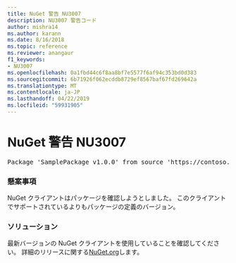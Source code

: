 ```yaml
---
title: NuGet 警告 NU3007
description: NU3007 警告コード
author: mishra14
ms.author: karann
ms.date: 8/16/2018
ms.topic: reference
ms.reviewer: anangaur
f1_keywords:
- NU3007
ms.openlocfilehash: 0a1fbd44c6f8aa8bf7e5577f6af94c353bd0d383
ms.sourcegitcommit: 6b71926f062ecddb8729ef8567baf67fd269642a
ms.translationtype: MT
ms.contentlocale: ja-JP
ms.lasthandoff: 04/22/2019
ms.locfileid: "59931905"
---
```

# <a name="nuget-warning-nu3007"></a>NuGet 警告 NU3007

<pre>Package 'SamplePackage v1.0.0' from source 'https://contoso.com/index.json': The package signature format version is not supported. Updating your client may solve this problem.</pre>

### <a name="issue"></a>懸案事項

NuGet クライアントはパッケージを確認しようとしました。 このクライアントでサポートされているよりもパッケージの定義のバージョン。


### <a name="solution"></a>ソリューション

最新バージョンの NuGet クライアントを使用していることを確認してください。 詳細のリリースに関する[NuGet.org](https://www.nuget.org/downloads)します。


